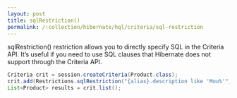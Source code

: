 ```yaml
---
layout: post
title: sqlRestriction()
permalink: /:collection/hibernate/hql/criteria/sql-restriction
---
```


sqlRestriction() restriction allows you to directly specify SQL in the Criteria API. It’s useful if you need to use SQL clauses that Hibernate does not support through the Criteria API.

```java
Criteria crit = session.createCriteria(Product.class);
crit.add(Restrictions.sqlRestriction("{alias}.description like 'Mou%'"));
List<Product> results = crit.list();
```
